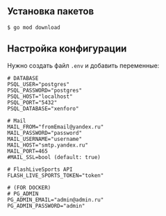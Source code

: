 ## Установка пакетов

    $ go mod download

## Настройка конфигурации
Нужно создать файл `.env` и добавить переменные:

    # DATABASE
    PSQL_USER="postgres"
    PSQL_PASSWORD="postgres"
    PSQL_HOST="localhost"
    PSQL_PORT="5432"
    PSQL_DATABASE="xenforo"
    
    # Mail
    MAIL_FROM="fromEmail@yandex.ru"
    MAIL_PASSWORD="password"
    MAIL_USERNAME="username"
    MAIL_HOST="smtp.yandex.ru"
    MAIL_PORT=465
    #MAIL_SSL=bool (default: true)

    # FlashLiveSports API
    FLASH_LIVE_SPORTS_TOKEN="token"

    # (FOR DOCKER)
    # PG_ADMIN
    PG_ADMIN_EMAIL="admin@admin.ru"
    PG_ADMIN_PASSWORD="admin"